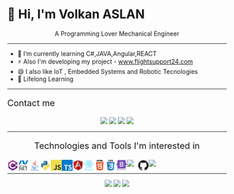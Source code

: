 <h1 align='left'> 👋 Hi, I'm Volkan ASLAN</h1>
<center>
<p>A Programming Lover Mechanical Engineer</p>
</center>
<hr>

- 🌱 I’m currently learning C#,JAVA,Angular,REACT
- ⚡ Also I'm developing my project -
  www.flightsupport24.com
- 😄 I also like IoT , Embedded Systems and
  Robotic Tecnologies
- 💬 Lifelong Learning


<hr>
<p align='left' style="font-size:20px">
  Contact me 
</p>
<center>
  <a align="center" href="mailto:mvolkanaslan@gmail.com" target="_blank"><img width="30px"  src="https://cdn.jsdelivr.net/npm/simple-icons@v3/icons/gmail.svg" /></a>
  <a href="mailto:mvolkanaslan@outlook.com" target="_blank"><img width="30px"  src="https://cdn.jsdelivr.net/npm/simple-icons@v3/icons/microsoftoutlook.svg" /></a>
  <a href="https://www.linkedin.com/in/m-volkanaslan" target="_blank"><img width="30px"  src="https://cdn.jsdelivr.net/npm/simple-icons@v3/icons/linkedin.svg" /></a>
  <a href="https://www.instagram.com/mvolkanaslan/" target="_blank"><img width="30px"  src="https://cdn.jsdelivr.net/npm/simple-icons@v3/icons/instagram.svg" /></a>
  <!-- <a href="https://www.twitter.com/m/"><img width="30px"  src="https://cdn.jsdelivr.net/npm/simple-icons@v3/icons/twitter.svg" /></a> -->
  <!-- <a href="https://discordapp.com/users/424246409928245249"><img width="30px"  src="https://cdn.jsdelivr.net/npm/simple-icons@v3/icons/discord.svg" /></a> -->
  </center>

<center><hr>
<p style="font-size:20px">Technologies and Tools I'm interested in </p>
<p>
    <img width="25" align="left" src="https://raw.githubusercontent.com/devicons/devicon/master/icons/csharp/csharp-original.svg">
    <img width="25" align="left" src="https://raw.githubusercontent.com/devicons/devicon/master/icons/dot-net/dot-net-original-wordmark.svg">
    <img width="25" align="left" src="https://raw.githubusercontent.com/devicons/devicon/master/icons/java/java-original.svg">
    <img width="25" align="left" src="https://raw.githubusercontent.com/devicons/devicon/master/icons/python/python-original.svg">
    <img width="25" align="left" src="https://raw.githubusercontent.com/github/explore/80688e429a7d4ef2fca1e82350fe8e3517d3494d/topics/javascript/javascript.png">
    <img width="25" align="left" src="https://raw.githubusercontent.com/github/explore/80688e429a7d4ef2fca1e82350fe8e3517d3494d/topics/typescript/typescript.png">
    <img width="25" align="left" src="https://raw.githubusercontent.com/devicons/devicon/master/icons/angularjs/angularjs-original.svg">
    <img width="25" align="left" src="https://raw.githubusercontent.com/devicons/devicon/master/icons/react/react-original-wordmark.svg">
    <img width="25" align="left" src="https://raw.githubusercontent.com/devicons/devicon/master/icons/html5/html5-original-wordmark.svg">
    <img width="25" align="left" src="https://raw.githubusercontent.com/devicons/devicon/master/icons/css3/css3-original-wordmark.svg">
    <img width="25" align="left" src="https://raw.githubusercontent.com/devicons/devicon/master/icons/bootstrap/bootstrap-plain-wordmark.svg">
    <img width="25" align="left" src="https://www.vectorlogo.zone/logos/git-scm/git-scm-icon.svg">
    <img width="25" align="left" src="https://raw.githubusercontent.com/devicons/devicon/master/icons/github/github-original.svg">
    <img width="25" align="left" src="https://www.vectorlogo.zone/logos/getpostman/getpostman-icon.svg"></p>
    </center><br>
    <p><hr></p>
    

<center><img width="500px" src="https://github-readme-stats.vercel.app/api?username=mvolkanaslan&show_icons=true&theme=radical">
<img width="500px" src="https://github-readme-stats.vercel.app/api/top-langs?username=mvolkanaslan&show_icons=true&locale=en&layout=compact&theme=radical"/>
<img width="500px" src="https://github-readme-streak-stats.herokuapp.com/?user=mvolkanaslan&theme=radical"  /></center>
